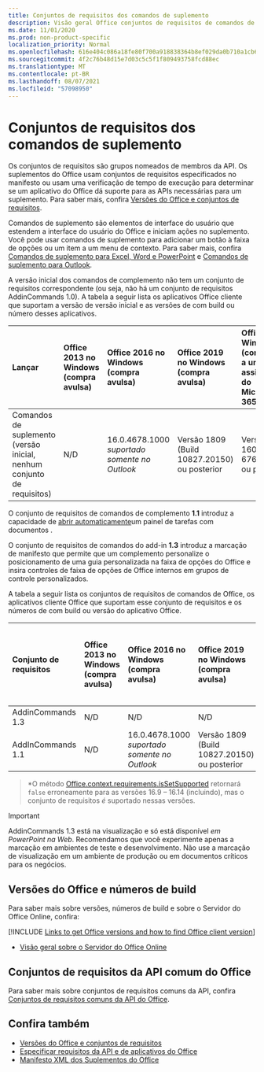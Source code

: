 ```yaml
---
title: Conjuntos de requisitos dos comandos de suplemento
description: Visão geral Office conjuntos de requisitos de comandos de complemento.
ms.date: 11/01/2020
ms.prod: non-product-specific
localization_priority: Normal
ms.openlocfilehash: 616e404c086a18fe80f700a918838364b8ef029da0b710a1cb647768e771dfae
ms.sourcegitcommit: 4f2c76b48d15e7d03c5c5f1f809493758fcd88ec
ms.translationtype: MT
ms.contentlocale: pt-BR
ms.lasthandoff: 08/07/2021
ms.locfileid: "57098950"
---
```

# <a name="add-in-commands-requirement-sets"></a>Conjuntos de requisitos dos comandos de suplemento

Os conjuntos de requisitos são grupos nomeados de membros da API. Os suplementos do Office usam conjuntos de requisitos especificados no manifesto ou usam uma verificação de tempo de execução para determinar se um aplicativo do Office dá suporte para as APIs necessárias para um suplemento. Para saber mais, confira [Versões do Office e conjuntos de requisitos](../../develop/office-versions-and-requirement-sets.md).

Comandos de suplemento são elementos de interface do usuário que estendem a interface do usuário do Office e iniciam ações no suplemento. Você pode usar comandos de suplemento para adicionar um botão à faixa de opções ou um item a um menu de contexto. Para saber mais, confira [Comandos de suplemento para Excel, Word e PowerPoint](../../design/add-in-commands.md) e [Comandos de suplemento para Outlook](../../outlook/add-in-commands-for-outlook.md).

A versão inicial dos comandos de complemento não tem um conjunto de requisitos correspondente (ou seja, não há um conjunto de requisitos AddinCommands 1.0). A tabela a seguir lista os aplicativos Office cliente que suportam a versão de versão inicial e as versões de com build ou número desses aplicativos.  

| Lançar   |  Office 2013 no Windows<br>(compra avulsa) | Office 2016 no Windows<br>(compra avulsa) | Office 2019 no Windows<br>(compra avulsa) | Office no Windows<br>(conectado a uma assinatura do Microsoft 365)   |  Office no iPad<br>(conectado a uma assinatura do Microsoft 365)  |  Office no Mac<br>(conectado a uma assinatura do Microsoft 365)  | Office na Web  |
|:-----|:-----|:-----|:-----|:-----|:-----|:-----|:-----|
| Comandos de suplemento (versão inicial, nenhum conjunto de requisitos) | N/D | 16.0.4678.1000 *suportado somente no Outlook* | Versão 1809 (Build 10827.20150) ou posterior |Versão 1603 (Build 6769.0000) ou posterior | N/D | 15.33 ou posterior| Janeiro de 2016 |

O conjunto de requisitos de comandos de complemento **1.1** introduz a capacidade de [abrir automaticamente](../../develop/automatically-open-a-task-pane-with-a-document.md)um painel de tarefas com documentos .

O conjunto de requisitos de comandos do add-in **1.3** introduz a marcação de manifesto que permite que um complemento personalize o posicionamento de uma guia personalizada na faixa de opções do Office e insira controles de faixa de opções de Office internos em grupos de controle personalizados.

A tabela a seguir lista os conjuntos de requisitos de comandos de Office, os aplicativos cliente Office que suportam esse conjunto de requisitos e os números de com build ou versão do aplicativo Office.

|  Conjunto de requisitos  |  Office 2013 no Windows<br>(compra avulsa) | Office 2016 no Windows<br>(compra avulsa) | Office 2019 no Windows<br>(compra avulsa) | Office no Windows<br>(conectado a uma assinatura do Microsoft 365)   |  Office no iPad<br>(conectado a uma assinatura do Microsoft 365)  |  Office no Mac<br>(conectado a uma assinatura do Microsoft 365)  | Office na Web  |  
|:-----|:-----|:-----|:-----|:-----|:-----|:-----|:-----|
| AddinCommands 1.3  | N/D | N/D  | N/D | em breve | N/A | em breve | Novembro de 2020 |
| AddInCommands 1.1  | N/D | 16.0.4678.1000 *suportado somente no Outlook*  | Versão 1809 (Build 10827.20150) ou posterior | Versão 1705 (Build 8121.1000) ou posterior | N/D | 15.34 ou posterior\*| Maio de 2017 |

>\*O método [Office.context.requirements.isSetSupported](/javascript/api/office/office.requirementsetsupport#isSetSupported_name__minVersion_) retornará `false` erroneamente para as versões 16.9 &ndash; 16.14 (incluindo), mas o conjunto de requisitos *é* suportado nessas versões.

> [!IMPORTANT]
> AddinCommands 1.3 está na visualização e só está disponível *em PowerPoint na Web*. Recomendamos que você experimente apenas a marcação em ambientes de teste e desenvolvimento. Não use a marcação de visualização em um ambiente de produção ou em documentos críticos para os negócios.

## <a name="office-versions-and-build-numbers"></a>Versões do Office e números de build

Para saber mais sobre versões, números de build e sobre o Servidor do Office Online, confira:

[!INCLUDE [Links to get Office versions and how to find Office client version](../../includes/links-get-office-versions-builds.md)]
- [Visão geral sobre o Servidor do Office Online](/officeonlineserver/office-online-server-overview)

## <a name="office-common-api-requirement-sets"></a>Conjuntos de requisitos da API comum do Office

Para saber mais sobre conjuntos de requisitos comuns da API, confira [Conjuntos de requisitos comuns da API do Office](office-add-in-requirement-sets.md).

## <a name="see-also"></a>Confira também

- [Versões do Office e conjuntos de requisitos](../../develop/office-versions-and-requirement-sets.md)
- [Especificar requisitos da API e de aplicativos do Office](../../develop/specify-office-hosts-and-api-requirements.md)
- [Manifesto XML dos Suplementos do Office](../../develop/add-in-manifests.md)
